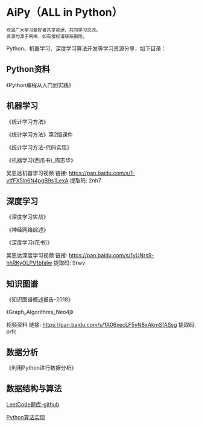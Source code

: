 # AiPy（ALL in Python）


```
欢迎广大学习爱好者共享资源，共同学习交流。
资源均源于网络，如有侵权请联系删除。
```
Python、机器学习、深度学习算法开发等学习资源分享，如下目录：

## Python资料

《Python编程从入门到实践》

## 机器学习

《统计学习方法》

《统计学习方法》第2版课件

《统计学习方法-代码实现》

《机器学习(西瓜书)_周志华》

吴恩达机器学习视频  链接: https://pan.baidu.com/s/1-vtfFX5ln6N4pgB9s1LexA 提取码: 2nh7 


## 深度学习

《深度学习实战》

《神经网络综述》

《深度学习(花书)》

吴恩达深度学习视频  链接: https://pan.baidu.com/s/1yUNrs9-hhRKyOLPV1bfalw 提取码: 9rwv 

## 知识图谱
《知识图谱概述报告-2018》

《Graph_Algorithms_Neo4j》

视频资料 链接: https://pan.baidu.com/s/1A06xecLF5yN8xAkmSfASsg 提取码: prfc 


## 数据分析
《利用Python进行数据分析》


## 数据结构与算法

[LeetCode题库-github](https://github.com/apachecn/Interview/tree/master/docs/Algorithm/Leetcode/Python)

[Python算法实现](https://github.com/TheAlgorithms/Python)



